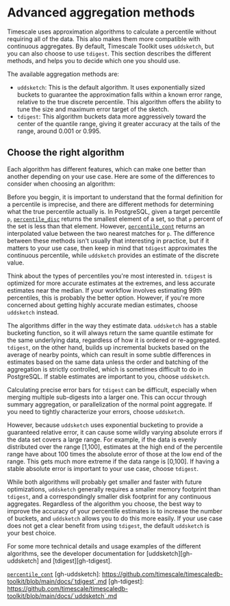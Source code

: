 # Advanced aggregation methods
Timescale uses approximation algorithms to calculate a percentile without
requiring all of the data. This also makes them more compatible with continuous
aggregates. By default, Timescale Toolkit uses `uddsketch`, but you can also
choose to use `tdigest`. This section describes the different methods, and helps you to decide which one you should use.

The available aggregation methods are:
*   `uddsketch`: This is the default algorithm. It uses exponentially sized
    buckets to guarantee the approximation falls within a known error range,
    relative to the true discrete percentile. This algorithm offers the ability
    to tune the size and maximum error target of the sketch.
*   `tdigest`: This algorithm buckets data more aggressively toward the center
    of the quantile range, giving it greater accuracy at the tails of the range,
    around 0.001 or 0.995.

## Choose the right algorithm
Each algorithm has different features, which can make one better than another depending on your use case. Here are some of the differences to consider when choosing an algorithm:

Before you beggin, it is important to understand that the formal definition for
a percentile is imprecise, and there are different methods for determining what
the true percentile actually is. In PostgreSQL, given a target percentile `p`,
[`percentile_disc`][pg-percentile] returns the smallest element of a set, so
that `p` percent of the set is less than that element. However,
[`percentile_cont`][pg-percentile] returns an interpolated value between the two
nearest matches for `p`. The difference between these methods isn't usually
that interesting in practice, but if it matters to your use case, then keep in
mind that `tdigest` approximates the continuous percentile, while `uddsketch`
provides an estimate of the discrete value.

Think about the types of percentiles you're most interested in. `tdigest` is
optimized for more accurate estimates at the extremes, and less accurate
estimates near the median. If your workflow involves estimating 99th
percentiles, this is probably the better option. However, if you're more
concerned about getting highly accurate median estimates, choose `uddsketch`
instead.

The algorithms differ in the way they estimate data. `uddsketch` has a stable
bucketing function, so it will always return the same quantile estimate for the
same underlying data, regardless of how it is ordered or re-aggregated.
`tdigest`, on the other hand, builds up incremental buckets based on the average
of nearby points, which can result in some subtle differences in estimates based
on the same data unless the order and batching of the aggregation is strictly
controlled, which is sometimes difficult to do in PostgreSQL. If stable
estimates are important to you, choose `uddsketch`.

Calculating precise error bars for `tdigest` can be difficult, especially when
merging multiple sub-digests into a larger one. This can occur through summary
aggregation, or parallelization of the normal point aggregate. If you need to
tightly characterize your errors, choose `uddsketch`.

However, because `uddsketch` uses exponential bucketing to provide a guaranteed
relative error, it can cause some wildly varying absolute errors if the data set
covers a large range. For example, if the data is evenly distributed over the
range [1,100], estimates at the high end of the percentile range have about 100
times the absolute error of those at the low end of the range. This gets much
more extreme if the data range is [0,100]. If having a stable absolute error is
important to your use case, choose `tdigest`.

While both algorithms will probably get smaller and faster with future
optimizations, `uddsketch` generally requires a smaller memory footprint than
`tdigest`, and a correspondingly smaller disk footprint for any continuous
aggregates. Regardless of the algorithm you choose, the best way to improve the
accuracy of your percentile estimates is to increase the number of buckets, and
`uddsketch` allows you to do this more easily. If your use case does not get a
clear benefit from using `tdigest`, the default `uddsketch` is your best choice.

For some more technical details and usage examples of the different algorithms, see the developer documentation for [uddsketch][gh-uddsketch] and [tdigest][gh-tdigest].

[pg-percentile]: https://www.postgresql.org/docs/current/functions-aggregate.html#FUNCTIONS-ORDEREDSET-TABLE
[`percentile_cont`](https://www.postgresql.org/docs/current/functions-aggregate.html#FUNCTIONS-ORDEREDSET-TABLE)
[gh-uddsketch]: https://github.com/timescale/timescaledb-toolkit/blob/main/docs/`tdigest`.md
[gh-tdigest]: https://github.com/timescale/timescaledb-toolkit/blob/main/docs/`uddsketch`.md
